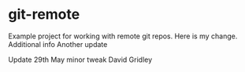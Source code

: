 # git-remote

Example project for working with remote git repos.
Here is my change.
Additional info
Another update

Update 29th May
minor tweak
David Gridley
